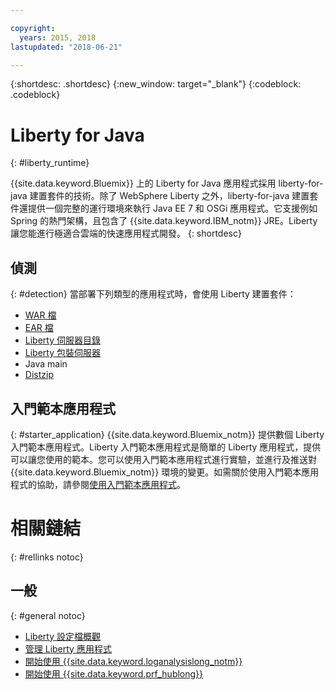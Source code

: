```yaml
---

copyright:
  years: 2015, 2018
lastupdated: "2018-06-21"

---
```


{:shortdesc: .shortdesc}
{:new_window: target="_blank"}
{:codeblock: .codeblock}

# Liberty for Java
{: #liberty_runtime}

{{site.data.keyword.Bluemix}} 上的 Liberty for Java 應用程式採用 liberty-for-java 建置套件的技術。除了 WebSphere Liberty 之外，liberty-for-java 建置套件還提供一個完整的運行環境來執行 Java EE 7 和 OSGi 應用程式。它支援例如 Spring 的熱門架構，且包含了 {{site.data.keyword.IBM_notm}} JRE。Liberty 讓您能進行極適合雲端的快速應用程式開發。
{: shortdesc}

## 偵測
{: #detection}
當部署下列類型的應用程式時，會使用 Liberty 建置套件：
* [WAR 檔](optionsForPushing.html#stand_alone_apps)
* [EAR 檔](optionsForPushing.html#stand_alone_apps)
* [Liberty 伺服器目錄](optionsForPushing.html#server_directory)
* [Liberty 包裝伺服器](optionsForPushing.html#packaged_server)
* Java main
* [Distzip](https://github.com/cloudfoundry/ibm-websphere-liberty-buildpack/blob/master/docs/container-distZip.md)

## 入門範本應用程式
{: #starter_application}
{{site.data.keyword.Bluemix_notm}} 提供數個 Liberty 入門範本應用程式。Liberty 入門範本應用程式是簡單的 Liberty 應用程式，提供可以讓您使用的範本。您可以使用入門範本應用程式進行實驗，並進行及推送對 {{site.data.keyword.Bluemix_notm}} 環境的變更。如需關於使用入門範本應用程式的協助，請參閱[使用入門範本應用程式](../common/starter_app_usage.html)。

# 相關鏈結
{: #rellinks notoc}
## 一般
{: #general notoc}
* [Liberty 設定檔概觀](http://www-01.ibm.com/support/knowledgecenter/SSAW57_8.5.5/com.ibm.websphere.wlp.nd.doc/ae/cwlp_about.html)
* [管理 Liberty 應用程式](../common/app_mng.html#Utilities)
* [開始使用 {{site.data.keyword.loganalysislong_notm}}](/docs/services/CloudLogAnalysis/index.html)
* [開始使用 {{site.data.keyword.prf_hublong}}](/docs/services/AvailabilityMonitoring/index.html)
